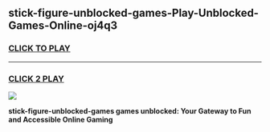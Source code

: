
## stick-figure-unblocked-games-Play-Unblocked-Games-Online-oj4q3
<h3>
<a href="https://premium76.site?title=stick-figure-unblocked-games&ref=25A">CLICK TO PLAY</a></h3>
<hr>

<h3>
<a href="https://premium76.site?title=stick-figure-unblocked-games&ref=25A">CLICK 2 PLAY</a>
  
</h3>

<a href="https://premium76.site?title=stick-figure-unblocked-games&ref=25A"><img src="https://clearcache.store/games.png"></a>


**stick-figure-unblocked-games games unblocked: Your Gateway to Fun and Accessible Online Gaming**
